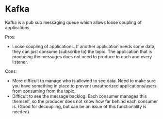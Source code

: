 # Kafka

Kafka is a pub sub messaging queue which allows loose coupling of applications.

Pros:
- Loose coupling of applications. If another application needs some data, they can just consume (subscribe to) the topic. The application that is producing the messages does not need to produce to each and every listener.

Cons:
- More difficult to manage who is allowed to see data. Need to make sure you have something in place to prevent unauthorized applications/users from consuming from the topic.
- Difficult to see the message backlog. Each consumer manages this themself, so the producer does not know how far behind each consumer is. (Good for decoupling, but can be an issue of this functionality is needed)

